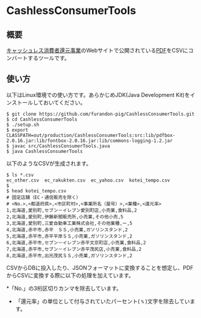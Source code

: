 # CashlessConsumerTools

## 概要

[キャッシュレス消費者還元事業](https://cashless.go.jp/consumer/index.html)のWebサイトで公開されている[PDF](https://cashless.go.jp/assets/doc/kameiten_touroku_list.pdf)をCSVにコンバートするツールです。

## 使い方

以下はLinux環境での使い方です。あらかじめJDK(Java Development Kit)をインストールしておいてください。

```
$ git clone https://github.com/furandon-pig/CashlessConsumerTools.git
$ cd CashlessConsumerTools
$ ./setup.sh
$ export CLASSPATH=out/production/CashlessConsumerTools:src:lib/pdfbox-2.0.16.jar:lib/fontbox-2.0.16.jar:lib/commons-logging-1.2.jar
$ javac src/CashlessConsumerTools.java
$ java CashlessConsumerTools
```

以下のようなCSVが生成されます。

```
$ ls *.csv
ec_other.csv  ec_rakukten.csv  ec_yahoo.csv  kotei_tempo.csv
$
$ head kotei_tempo.csv
# 固定店舗（EC・通信販売を除く）
# <No.>,<都道府県>,<市区町村>,<事業所名（屋号）>,<業種>,<還元率>
1,北海道,愛別町,セブン－イレブン愛別町店,小売業,食料品,2
2,北海道,愛別町,伊藤新聞販売所,小売業,その他小売,5
3,北海道,愛別町,三愛自動車工業株式会社,その他業種,ー,5
4,北海道,赤平市,赤平　ＳＳ,小売業,ガソリンスタンド,2
5,北海道,赤平市,赤平平岸ＳＳ,小売業,ガソリンスタンド,2
6,北海道,赤平市,セブン－イレブン赤平文京町店,小売業,食料品,2
7,北海道,赤平市,セブン－イレブン赤平茂尻店,小売業,食料品,2
8,北海道,赤平市,出光茂尻ＳＳ,小売業,ガソリンスタンド,2
```

CSVからDBに投入したり、JSONフォーマットに変換することを想定し、PDFからCSVに変換する際に以下の処理を加えています。

 *「No.」の3桁区切りカンマを除去しています。
 * 「還元率」の単位として付与されていたパーセント( `%` )文字を除去しています。

